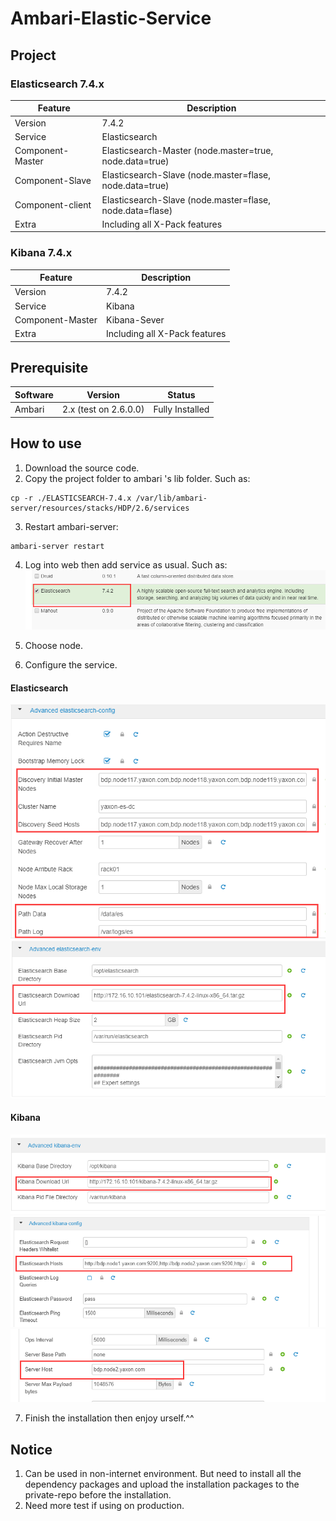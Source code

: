 # Ambari-Elastic-Service

## Project
### Elasticsearch 7.4.x
|  Feature   |  Description       |
| -----------| -----------------|
| Version | 7.4.2 |
| Service | Elasticsearch |
| Component-Master | Elasticsearch-Master (node.master=true, node.data=true) |
| Component-Slave | Elasticsearch-Slave (node.master=flase, node.data=true)  |
| Component-client | Elasticsearch-Slave (node.master=flase, node.data=flase)  |
| Extra | Including all X-Pack features |

### Kibana 7.4.x
|  Feature   |  Description       |
| -----------| -----------------|
| Version | 7.4.2 |
| Service | Kibana |
| Component-Master | Kibana-Sever |
| Extra | Including all X-Pack features |


## Prerequisite
|  Software   |  Version | Status  |
| -----------| -----------------| -----------------|
| Ambari | 2.x (test on 2.6.0.0) | Fully Installed |


## How to use
1. Download the source code.
2. Copy the project folder to ambari 's lib folder. Such as:
```
cp -r ./ELASTICSEARCH-7.4.x /var/lib/ambari-server/resources/stacks/HDP/2.6/services
```
3. Restart ambari-server:
```
ambari-server restart
```
4. Log into web then add service as usual. Such as:
![image](/doc/es-ambari-1.png)

5. Choose node.

6. Configure the service.
#### Elasticsearch
![config](/doc/es-ambari-2.png)
![config](/doc/es-ambari-3.png)

#### Kibana
![config](/doc/kibana-ambari-1.png)
![config](/doc/kibana-ambari-2.png)
![config](/doc/kibana-ambari-3.png)

7. Finish the installation then enjoy urself.^^


## Notice
1. Can be used in non-internet environment. But need to install all the dependency packages and upload the installation packages to the private-repo before the installation.
2. Need more test if using on production.
